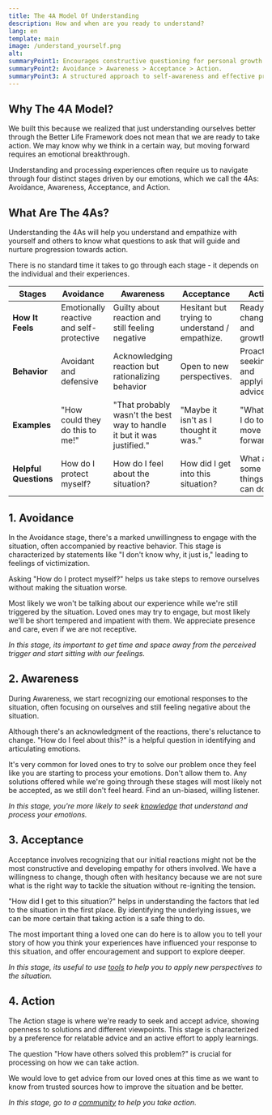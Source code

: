 ```yaml
---
title: The 4A Model Of Understanding
description: How and when are you ready to understand?
lang: en
template: main
image: /understand_yourself.png
alt: 
summaryPoint1: Encourages constructive questioning for personal growth.
summaryPoint2: Avoidance > Awareness > Acceptance > Action.
summaryPoint3: A structured approach to self-awareness and effective problem-solving.
---
```


## Why The 4A Model?

We built this because we realized that just understanding ourselves better through the Better Life Framework does not mean that we are ready to take action. We may know why we think in a certain way, but moving forward requires an emotional breakthrough.

Understanding and processing experiences often require us to navigate through four distinct stages driven by our emotions, which we call the 4As: Avoidance, Awareness, Acceptance, and Action. 

## What Are The 4As?

Understanding the 4As will help you understand and empathize with yourself and others to know what questions to ask that will guide and nurture progression towards action.

There is no standard time it takes to go through each stage - it depends on the individual and their experiences.


| **Stages**               | **Avoidance**                                             | **Awareness**                                                         | **Acceptance**                                | **Action**                                      |
|--------------------------|-----------------------------------------------------------|----------------------------------------------------------------------|-----------------------------------------------|-------------------------------------------------|
| **How It Feels**         | Emotionally reactive and self-protective                  | Guilty about reaction and still feeling negative                                          | Hesitant but trying to understand / empathize.                      | Ready for change and growth                     |
| **Behavior**             | Avoidant and defensive                                    | Acknowledging reaction but rationalizing behavior                    | Open to new perspectives. | Proactively seeking and applying advice          |
| **Examples**             | "How could they do this to me!"                     | "That probably wasn't the best way to handle it but it was justified." |  "Maybe it isn't as I thought it was."                                       | "What can I do to move forward?"                                                |
| **Helpful Questions**    | How do I protect myself?                                  | How do I feel about the situation?                                          | How did I get into this situation?             | What are some things I can do?            |



## 1. Avoidance

In the Avoidance stage, there's a marked unwillingness to engage with the situation, often accompanied by reactive behavior. This stage is characterized by statements like "I don't know why, it just is," leading to feelings of victimization.

Asking "How do I protect myself?" helps us take steps to remove ourselves without making the situation worse.

Most likely we won't be talking about our experience while we're still triggered by the situation. Loved ones may try to engage, but most likely we'll be short tempered and impatient with them. We appreciate presence and care, even if we are not receptive.

_In this stage, its important to get time and space away from the perceived trigger and start sitting with our feelings._

## 2. Awareness

During Awareness, we start recognizing our emotional responses to the situation, often focusing on ourselves and still feeling negative about the situation.

Although there's an acknowledgment of the reactions, there's reluctance to change. "How do I feel about this?" is a helpful question in identifying and articulating emotions.

It's very common for loved ones to try to solve our problem once they feel like you are starting to process your emotions. Don't allow them to. Any solutions offered while we're going through these stages will most likely not be accepted, as we still don't feel heard. Find an un-biased, willing listener.

_In this stage, you're more likely to seek [knowledge](/unlock-your-potential/programs?filters=knowledge) that understand and process your emotions._

## 3. Acceptance

Acceptance involves recognizing that our initial reactions might not be the most constructive and developing empathy for others involved. We have a willingness to change, though often with hesitancy because we are not sure what is the right way to tackle the situation without re-igniting the tension.

"How did I get to this situation?" helps in understanding the factors that led to the situation in the first place. By identifying the underlying issues, we can be more certain that taking action is a safe thing to do.

The most important thing a loved one can do here is to allow you to tell your story of how you think your experiences have influenced your response to this situation, and offer encouragement and support to explore deeper.

_In this stage, its useful to use [tools](/unlock-your-potential/programs?filters=tools) to help you to apply new perspectives to the situation._

## 4. Action

The Action stage is where we're ready to seek and accept advice, showing openness to solutions and different viewpoints. This stage is characterized by a preference for relatable advice and an active effort to apply learnings. 

The question "How have others solved this problem?" is crucial for processing on how we can take action.

We would love to get advice from our loved ones at this time as we want to know from trusted sources how to improve the situation and be better.

_In this stage, go to a [community](/unlock-your-potential/programs?filters=community) to help you take action._
